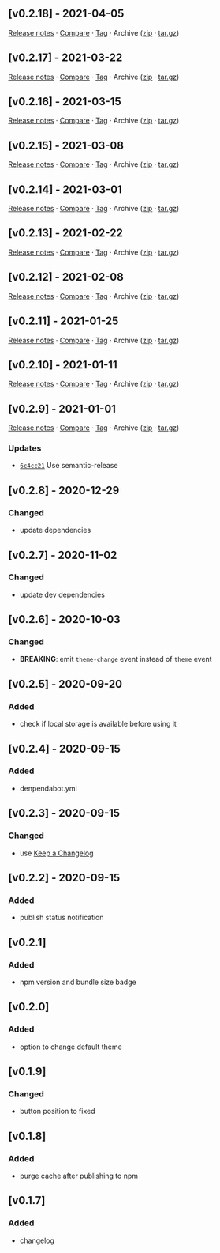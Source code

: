 ## [v0.2.18] - 2021-04-05

[Release notes](https://github.com/BetaHuhn/drkmd.js/releases/tag/v0.2.18) · [Compare](https://github.com/BetaHuhn/drkmd.js/compare/v0.2.17...v0.2.18) · [Tag](https://github.com/BetaHuhn/drkmd.js/tree/v0.2.18) · Archive ([zip](https://github.com/BetaHuhn/drkmd.js/archive/v0.2.18.zip) · [tar.gz](https://github.com/BetaHuhn/drkmd.js/archive/v0.2.18.tar.gz))

## [v0.2.17] - 2021-03-22

[Release notes](https://github.com/BetaHuhn/drkmd.js/releases/tag/v0.2.17) · [Compare](https://github.com/BetaHuhn/drkmd.js/compare/v0.2.16...v0.2.17) · [Tag](https://github.com/BetaHuhn/drkmd.js/tree/v0.2.17) · Archive ([zip](https://github.com/BetaHuhn/drkmd.js/archive/v0.2.17.zip) · [tar.gz](https://github.com/BetaHuhn/drkmd.js/archive/v0.2.17.tar.gz))

## [v0.2.16] - 2021-03-15

[Release notes](https://github.com/BetaHuhn/drkmd.js/releases/tag/v0.2.16) · [Compare](https://github.com/BetaHuhn/drkmd.js/compare/v0.2.15...v0.2.16) · [Tag](https://github.com/BetaHuhn/drkmd.js/tree/v0.2.16) · Archive ([zip](https://github.com/BetaHuhn/drkmd.js/archive/v0.2.16.zip) · [tar.gz](https://github.com/BetaHuhn/drkmd.js/archive/v0.2.16.tar.gz))

## [v0.2.15] - 2021-03-08

[Release notes](https://github.com/BetaHuhn/drkmd.js/releases/tag/v0.2.15) · [Compare](https://github.com/BetaHuhn/drkmd.js/compare/v0.2.14...v0.2.15) · [Tag](https://github.com/BetaHuhn/drkmd.js/tree/v0.2.15) · Archive ([zip](https://github.com/BetaHuhn/drkmd.js/archive/v0.2.15.zip) · [tar.gz](https://github.com/BetaHuhn/drkmd.js/archive/v0.2.15.tar.gz))

## [v0.2.14] - 2021-03-01

[Release notes](https://github.com/BetaHuhn/drkmd.js/releases/tag/v0.2.14) · [Compare](https://github.com/BetaHuhn/drkmd.js/compare/v0.2.13...v0.2.14) · [Tag](https://github.com/BetaHuhn/drkmd.js/tree/v0.2.14) · Archive ([zip](https://github.com/BetaHuhn/drkmd.js/archive/v0.2.14.zip) · [tar.gz](https://github.com/BetaHuhn/drkmd.js/archive/v0.2.14.tar.gz))

## [v0.2.13] - 2021-02-22

[Release notes](https://github.com/BetaHuhn/drkmd.js/releases/tag/v0.2.13) · [Compare](https://github.com/BetaHuhn/drkmd.js/compare/v0.2.12...v0.2.13) · [Tag](https://github.com/BetaHuhn/drkmd.js/tree/v0.2.13) · Archive ([zip](https://github.com/BetaHuhn/drkmd.js/archive/v0.2.13.zip) · [tar.gz](https://github.com/BetaHuhn/drkmd.js/archive/v0.2.13.tar.gz))

## [v0.2.12] - 2021-02-08

[Release notes](https://github.com/BetaHuhn/drkmd.js/releases/tag/v0.2.12) · [Compare](https://github.com/BetaHuhn/drkmd.js/compare/v0.2.11...v0.2.12) · [Tag](https://github.com/BetaHuhn/drkmd.js/tree/v0.2.12) · Archive ([zip](https://github.com/BetaHuhn/drkmd.js/archive/v0.2.12.zip) · [tar.gz](https://github.com/BetaHuhn/drkmd.js/archive/v0.2.12.tar.gz))

## [v0.2.11] - 2021-01-25

[Release notes](https://github.com/BetaHuhn/drkmd.js/releases/tag/v0.2.11) · [Compare](https://github.com/BetaHuhn/drkmd.js/compare/v0.2.10...v0.2.11) · [Tag](https://github.com/BetaHuhn/drkmd.js/tree/v0.2.11) · Archive ([zip](https://github.com/BetaHuhn/drkmd.js/archive/v0.2.11.zip) · [tar.gz](https://github.com/BetaHuhn/drkmd.js/archive/v0.2.11.tar.gz))

## [v0.2.10] - 2021-01-11

[Release notes](https://github.com/BetaHuhn/drkmd.js/releases/tag/v0.2.10) · [Compare](https://github.com/BetaHuhn/drkmd.js/compare/v0.2.9...v0.2.10) · [Tag](https://github.com/BetaHuhn/drkmd.js/tree/v0.2.10) · Archive ([zip](https://github.com/BetaHuhn/drkmd.js/archive/v0.2.10.zip) · [tar.gz](https://github.com/BetaHuhn/drkmd.js/archive/v0.2.10.tar.gz))

## [v0.2.9] - 2021-01-01

[Release notes](https://github.com/BetaHuhn/drkmd.js/releases/tag/v0.2.9) · [Compare](https://github.com/BetaHuhn/drkmd.js/compare/v0.2.8...v0.2.9) · [Tag](https://github.com/BetaHuhn/drkmd.js/tree/v0.2.9) · Archive ([zip](https://github.com/BetaHuhn/drkmd.js/archive/v0.2.9.zip) · [tar.gz](https://github.com/BetaHuhn/drkmd.js/archive/v0.2.9.tar.gz))

### Updates

- [`6c4cc21`](https://github.com/BetaHuhn/drkmd.js/commit/6c4cc21)  Use semantic-release

## [v0.2.8] - 2020-12-29
### Changed
- update dependencies

## [v0.2.7] - 2020-11-02
### Changed
- update dev dependencies

## [v0.2.6] - 2020-10-03
### Changed
- **BREAKING**: emit `theme-change` event instead of `theme` event

## [v0.2.5] - 2020-09-20
### Added
- check if local storage is available before using it

## [v0.2.4] - 2020-09-15
### Added
- denpendabot.yml

## [v0.2.3] - 2020-09-15
### Changed
- use [Keep a Changelog](https://keepachangelog.com/en/1.0.0/)

## [v0.2.2] - 2020-09-15
### Added
- publish status notification

## [v0.2.1]
### Added
- npm version and bundle size badge 

## [v0.2.0]
### Added
- option to change default theme

## [v0.1.9]
### Changed
- button position to fixed

## [v0.1.8]
### Added
- purge cache after publishing to npm

## [v0.1.7]
### Added
- changelog
